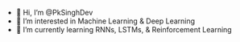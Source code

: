 - 👋 Hi, I’m @PkSinghDev
- 👀 I’m interested in Machine Learning & Deep Learning
- 🌱 I’m currently learning RNNs, LSTMs, & Reinforcement Learning

<!---
PkSinghDev/PkSinghDev is a ✨ special ✨ repository because its `README.md` (this file) appears on your GitHub profile.
You can click the Preview link to take a look at your changes.
--->
